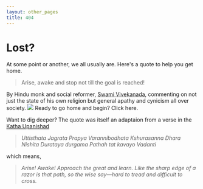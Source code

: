 ```yaml
---
layout: other_pages
title: 404
---
```

# Lost?

At some point or another, we all usually are. Here's a quote to help you get home.

> Arise, awake and stop not till the goal is reached!

By Hindu monk and social reformer, [Swami Vivekanada](https://en.wikipedia.org/wiki/Swami_Vivekananda), commenting on not just the state of his own religion but general apathy and cynicism all over society. 
![](/assets/images/vivekananda_quote.jpeg)
Ready to go home and begin? Click here.

Want to dig deeper? The quote was itself an adaptaion from a verse in the [Katha Upanishad](https://en.wikipedia.org/wiki/Katha_Upanishad)


>*Uttisthata Jagrata Prapya Varannibodhata*
>*Kshurasanna Dhara Nishita Durataya*
>*durgama Pathah tat kavayo Vadanti*

which means,

>*Arise! Awake! Approach the great and learn.*
>*Like the sharp edge of a razor is that path,*
>*so the wise say—hard to tread and difficult to cross.*

<!-- <h1>Lost?</h1>

<div class="imgbox"><img class="center-fit" src="images/vivekanada_quote.jpeg" alt=
"Swami Vivekananda statue, Ramakrishna Monastery, Cailfornia"></div>
<p>We all usually are. Here's an inspiring quote from <a href="https://en.wikipedia.org/wiki/Swami_Vivekananda">Swami Vivekananda</a>:</p>
<p><em>"Arise, awake and stop not til the goal is reached!"</em></p>

<p>Go back <a href="/index.html">home</a> or if you found that interesting, here is the quote he referenced when saying it: the Katha Upanishad, a tale about a young boy, Nachiketa, who goes to the Yama, the Lord of Death himself to know the nature of humanity, knowledge, self and liberation.</p>

<p><em>Uttisthata Jagrata Prapya Varannibodhata</em></p>
<p><em>Kshurasanna Dhara Nishita Durataya </em></p>
<p><em>durgama Pathah tat kavayo Vadanti</em></p>

<p>whose English translation is:</p>
<p><em>Arise! Awake! Approach the great and learn.</em></p> 
    <p><em></em>Like the sharp edge of a razor is that path,</em></p>
        <p><em>so the wise say—hard to tread and difficult to cross.</em></p> -->
    
    